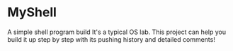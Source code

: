 # MyShell
A simple shell program build
It's a typical OS lab. This project can help you build it up step by step with its pushing history and detailed comments!
